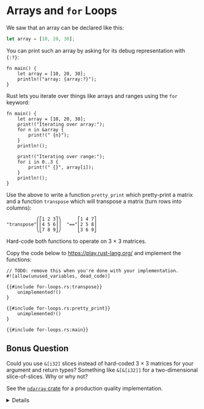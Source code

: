 # Arrays and `for` Loops

We saw that an array can be declared like this:

```rust
let array = [10, 20, 30];
```

You can print such an array by asking for its debug representation with `{:?}`:

```rust,editable
fn main() {
    let array = [10, 20, 30];
    println!("array: {array:?}");
}
```

Rust lets you iterate over things like arrays and ranges using the `for`
keyword:

```rust,editable
fn main() {
    let array = [10, 20, 30];
    print!("Iterating over array:");
    for n in &array {
        print!(" {n}");
    }
    println!();

    print!("Iterating over range:");
    for i in 0..3 {
        print!(" {}", array[i]);
    }
    println!();
}
```

Use the above to write a function `pretty_print` which pretty-print a matrix and
a function `transpose` which will transpose a matrix (turn rows into columns):

```bob
           ⎛⎡1 2 3⎤⎞      ⎡1 4 7⎤
"transpose"⎜⎢4 5 6⎥⎟  "=="⎢2 5 8⎥
           ⎝⎣7 8 9⎦⎠      ⎣3 6 9⎦
```

Hard-code both functions to operate on 3 × 3 matrices.

Copy the code below to <https://play.rust-lang.org/> and implement the
functions:

```rust,should_panic
// TODO: remove this when you're done with your implementation.
#![allow(unused_variables, dead_code)]

{{#include for-loops.rs:transpose}}
    unimplemented!()
}

{{#include for-loops.rs:pretty_print}}
    unimplemented!()
}

{{#include for-loops.rs:main}}
```

## Bonus Question

Could you use `&[i32]` slices instead of hard-coded 3 × 3 matrices for your
argument and return types? Something like `&[&[i32]]` for a two-dimensional
slice-of-slices. Why or why not?


See the [`ndarray` crate](https://docs.rs/ndarray/) for a production quality
implementation.

<details>

The solution and the answer to the bonus section are available in the 
[Solution](solutions-morning.md#arrays-and-for-loops) section.

The use of the reference `&array` within `for n in &array` is a subtle
preview of issues of ownership that will come later in the afternoon.

Without the `&`...
* The loop would have been one that consumes the array.  This is a
  change [introduced in the 2021
  Edition](https://doc.rust-lang.org/edition-guide/rust-2021/IntoIterator-for-arrays.html).
* An implicit array copy would have occured.  Since `i32` is a copy type, then
  `[i32; 3]` is also a copy type.

</details>

